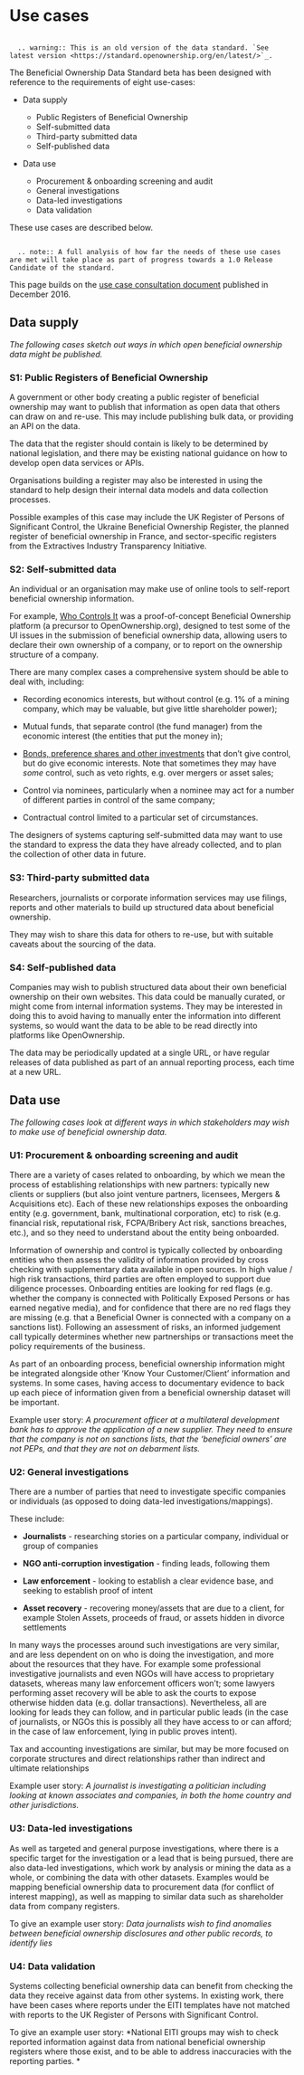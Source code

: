 Use cases
=========


```eval_rst

  .. warning:: This is an old version of the data standard. `See latest version <https://standard.openownership.org/en/latest/>`_.
```


The Beneficial Ownership Data Standard beta has been designed with reference to the requirements of eight use-cases:

* Data supply
  * Public Registers of Beneficial Ownership
  * Self-submitted data
  * Third-party submitted data
  * Self-published data

* Data use
  * Procurement & onboarding screening and audit
  * General investigations
  * Data-led investigations
  * Data validation

These use cases are described below. 

```eval_rst

  .. note:: A full analysis of how far the needs of these use cases are met will take place as part of progress towards a 1.0 Release Candidate of the standard. 
```

This page builds on the [use case consultation document](https://docs.google.com/document/d/1s1qqFAK3cDjTGAlCaQvPOb8KzKkssn9xu2HzWeY6amE/edit#) published in December 2016.

## Data supply

*The following cases sketch out ways in which open beneficial ownership data might be published.*

### S1: Public Registers of Beneficial Ownership

A government or other body creating a public register of beneficial ownership may want to publish that information as open data that others can draw on and re-use. This may include publishing bulk data, or providing an API on the data. 

The data that the register should contain is likely to be determined by national legislation, and there may be existing national guidance on how to develop open data services or APIs. 

Organisations building a register may also be interested in using the standard to help design their internal data models and data collection processes.

Possible examples of this case may include the UK Register of Persons of Significant Control, the Ukraine Beneficial Ownership Register, the planned register of beneficial ownership in France, and sector-specific registers from the Extractives Industry Transparency Initiative. 


### S2: Self-submitted data

An individual or an organisation may make use of online tools to self-report beneficial ownership information. 

For example, [Who Controls It](http://alpha.whocontrolsit.com/) was a proof-of-concept  Beneficial Ownership platform (a precursor to OpenOwnership.org), designed to test some of the UI issues in the submission of beneficial ownership data, allowing users to declare their own ownership of a company, or to report on the ownership structure of a company. 

There are many complex cases a comprehensive system should be able to deal with, including:

* Recording economics interests, but without control (e.g. 1% of a mining company, which may be valuable, but give little shareholder power);

* Mutual funds, that separate control (the fund manager) from the economic interest (the entities that put the money in);

* [Bonds, preference shares and other investments](http://www.investopedia.com/terms/p/preference-shares.asp) that don’t give control, but do give economic interests. Note that sometimes they may have *some* control, such as veto rights, e.g. over mergers or asset sales;

* Control via nominees, particularly when a nominee may act for a number of different parties in control of the same company;

* Contractual control limited to a particular set of circumstances.

The designers of systems capturing self-submitted data may want to use the standard to express the data they have already collected, and to plan the collection of other data in future.

### S3: Third-party submitted data

Researchers, journalists or corporate information services may use filings, reports and other materials to build up structured data about beneficial ownership. 

They may wish to share this data for others to re-use, but with suitable caveats about the sourcing of the data.

### S4: Self-published data

Companies may wish to publish structured data about their own beneficial ownership on their own websites. This data could be manually curated, or might come from internal information systems. They may be interested in doing this to avoid having to manually enter the information into different systems, so would want the data to be able to be read directly into platforms like OpenOwnership. 

The data may be periodically updated at a single URL, or have regular releases of data published as part of an annual reporting process, each time at a new URL. 

## Data use

*The following cases look at different ways in which stakeholders may wish to make use of beneficial ownership data.*

### U1: Procurement & onboarding screening and audit

There are a variety of cases related to onboarding, by which we mean the process of establishing relationships with new partners: typically new clients or suppliers (but also joint venture partners, licensees, Mergers & Acquisitions etc). Each of these new relationships exposes the onboarding entity (e.g. government, bank, multinational corporation, etc) to risk (e.g. financial risk, reputational risk, FCPA/Bribery Act risk, sanctions breaches, etc.), and so they need to understand about the entity being onboarded.

Information of ownership and control is typically collected by onboarding entities who then assess the validity of information provided by cross checking with supplementary data available in open sources. In high value / high risk transactions, third parties are often employed to support due diligence processes.  Onboarding entities are looking for red flags (e.g. whether the company is connected with Politically Exposed Persons or has earned negative media), and for confidence that there are no red flags they are missing (e.g. that a Beneficial Owner is connected with a company on a sanctions list). Following an assessment of risks, an informed judgement call typically determines whether new partnerships or transactions meet the policy requirements of the business. 

As part of an onboarding process, beneficial ownership information might be integrated alongside other ‘Know Your Customer/Client’ information and systems. In some cases, having access to documentary evidence to back up each piece of information given from a beneficial ownership dataset will be important. 

Example user story: *A procurement officer at a multilateral development bank has to approve the application of a new supplier. They need to ensure that the company is not on sanctions lists, that the ‘beneficial owners’ are not PEPs, and that they are not on debarment lists.*

### U2: General investigations

There are a number of parties that need to investigate specific companies or individuals (as opposed to doing data-led investigations/mappings). 

These include:

* **Journalists** - researching stories on a particular company, individual or group of companies

* **NGO anti-corruption investigation** - finding leads, following them

* **Law enforcement** - looking to establish a clear evidence base, and seeking to establish proof of intent

* **Asset recovery** - recovering money/assets that are due to a client, for example Stolen Assets, proceeds of fraud, or assets hidden in divorce settlements

In many ways the processes around such investigations are very similar, and are less dependent on on who is doing the investigation, and more about the resources that they have. For example some professional investigative journalists and even NGOs will have access to proprietary datasets, whereas many law enforcement officers won’t; some lawyers performing asset recovery will be able to ask the courts to expose otherwise hidden data (e.g. dollar transactions). Nevertheless, all are looking for leads they can follow, and in particular public leads (in the case of journalists, or NGOs this is possibly all they have access to or can afford; in the case of law enforcement, lying in public proves intent).

Tax and accounting investigations are similar, but may be more focused on corporate structures and direct relationships rather than indirect  and ultimate relationships

Example user story: *A journalist is investigating a politician including looking at known associates and companies, in both the home country and other jurisdictions.*

### U3: Data-led investigations

As well as targeted and general purpose investigations, where there is a specific target for the investigation or a lead that is being pursued, there are also data-led investigations, which work by analysis or mining the data as a whole, or combining the data with other datasets. Examples would be mapping beneficial ownership data to procurement data (for conflict of interest mapping), as well as mapping to similar data such as shareholder data from company registers.

To give an example user story: *Data journalists wish to find anomalies between beneficial ownership disclosures and other public records, to identify lies*

### U4: Data validation

Systems collecting beneficial ownership data can benefit from checking the data they receive against data from other systems. In existing work, there have been cases where reports under the EITI templates have not matched with reports to the UK Register of Persons with Significant Control. 

To give an example user story: *National EITI groups may wish to check reported information against data from national beneficial ownership registers where those exist, and to be able to address inaccuracies with the reporting parties. *